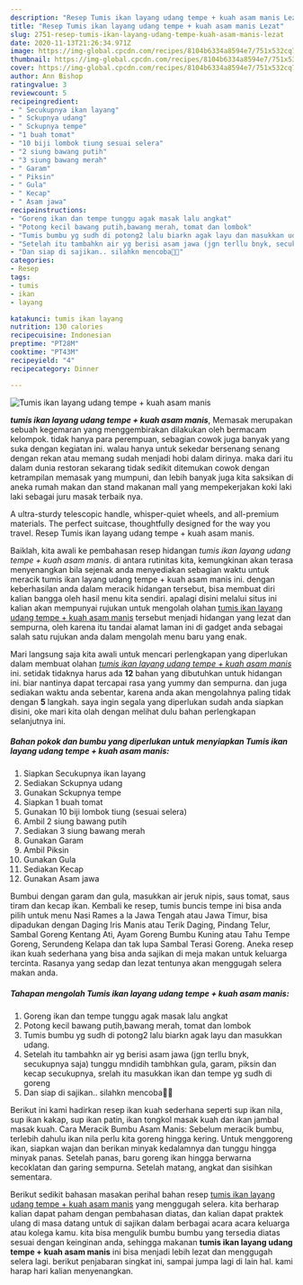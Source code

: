 ```yaml
---
description: "Resep Tumis ikan layang udang tempe + kuah asam manis Lezat"
title: "Resep Tumis ikan layang udang tempe + kuah asam manis Lezat"
slug: 2751-resep-tumis-ikan-layang-udang-tempe-kuah-asam-manis-lezat
date: 2020-11-13T21:26:34.971Z
image: https://img-global.cpcdn.com/recipes/8104b6334a8594e7/751x532cq70/tumis-ikan-layang-udang-tempe-kuah-asam-manis-foto-resep-utama.jpg
thumbnail: https://img-global.cpcdn.com/recipes/8104b6334a8594e7/751x532cq70/tumis-ikan-layang-udang-tempe-kuah-asam-manis-foto-resep-utama.jpg
cover: https://img-global.cpcdn.com/recipes/8104b6334a8594e7/751x532cq70/tumis-ikan-layang-udang-tempe-kuah-asam-manis-foto-resep-utama.jpg
author: Ann Bishop
ratingvalue: 3
reviewcount: 5
recipeingredient:
- " Secukupnya ikan layang"
- " Sckupnya udang"
- " Sckupnya tempe"
- "1 buah tomat"
- "10 biji lombok tiung sesuai selera"
- "2 siung bawang putih"
- "3 siung bawang merah"
- " Garam"
- " Piksin"
- " Gula"
- " Kecap"
- " Asam jawa"
recipeinstructions:
- "Goreng ikan dan tempe tunggu agak masak lalu angkat"
- "Potong kecil bawang putih,bawang merah, tomat dan lombok"
- "Tumis bumbu yg sudh di potong2 lalu biarkn agak layu dan masukkan udang."
- "Setelah itu tambahkn air yg berisi asam jawa (jgn terllu bnyk, secukupnya saja) tunggu mndidih tambhkan gula, garam, piksin dan kecap secukupnya, srelah itu masukkan ikan dan tempe yg sudh di goreng"
- "Dan siap di sajikan.. silahkn mencoba🍴😋"
categories:
- Resep
tags:
- tumis
- ikan
- layang

katakunci: tumis ikan layang 
nutrition: 130 calories
recipecuisine: Indonesian
preptime: "PT28M"
cooktime: "PT43M"
recipeyield: "4"
recipecategory: Dinner

---
```



![Tumis ikan layang udang tempe + kuah asam manis](https://img-global.cpcdn.com/recipes/8104b6334a8594e7/751x532cq70/tumis-ikan-layang-udang-tempe-kuah-asam-manis-foto-resep-utama.jpg)

<b><i>tumis ikan layang udang tempe + kuah asam manis</i></b>, Memasak merupakan sebuah kegemaran yang menggembirakan dilakukan oleh bermacam kelompok. tidak hanya para perempuan, sebagian cowok juga banyak yang suka dengan kegiatan ini. walau hanya untuk sekedar bersenang senang dengan rekan atau memang sudah menjadi hobi dalam dirinya. maka dari itu dalam dunia restoran sekarang tidak sedikit ditemukan cowok dengan ketrampilan memasak yang mumpuni, dan lebih banyak juga kita saksikan di aneka rumah makan dan stand makanan mall yang mempekerjakan koki laki laki sebagai juru masak terbaik nya.

A ultra-sturdy telescopic handle, whisper-quiet wheels, and all-premium materials. The perfect suitcase, thoughtfully designed for the way you travel. Resep Tumis ikan layang udang tempe + kuah asam manis.

Baiklah, kita awali ke pembahasan resep hidangan <i>tumis ikan layang udang tempe + kuah asam manis</i>. di antara rutinitas kita, kemungkinan akan terasa menyenangkan bila sejenak anda menyediakan sebagian waktu untuk meracik tumis ikan layang udang tempe + kuah asam manis ini. dengan keberhasilan anda dalam meracik hidangan tersebut, bisa membuat diri kalian bangga oleh hasil menu kita sendiri. apalagi disini melalui situs ini kalian akan mempunyai rujukan untuk mengolah olahan <u>tumis ikan layang udang tempe + kuah asam manis</u> tersebut menjadi hidangan yang lezat dan sempurna, oleh karena itu tandai alamat laman ini di gadget anda sebagai salah satu rujukan anda dalam mengolah menu baru yang enak.


Mari langsung saja kita awali untuk mencari perlengkapan yang diperlukan dalam membuat olahan <u><i>tumis ikan layang udang tempe + kuah asam manis</i></u> ini. setidak tidaknya harus ada <b>12</b> bahan yang dibutuhkan untuk hidangan ini. biar nantinya dapat tercapai rasa yang yummy dan sempurna. dan juga sediakan waktu anda sebentar, karena anda akan mengolahnya paling tidak dengan <b>5</b> langkah. saya ingin segala yang diperlukan sudah anda siapkan disini, oke mari kita olah dengan melihat dulu bahan perlengkapan selanjutnya ini.

<!--inarticleads1-->

##### Bahan pokok dan bumbu yang diperlukan untuk menyiapkan Tumis ikan layang udang tempe + kuah asam manis:

1. Siapkan  Secukupnya ikan layang
1. Sediakan  Sckupnya udang
1. Gunakan  Sckupnya tempe
1. Siapkan 1 buah tomat
1. Gunakan 10 biji lombok tiung (sesuai selera)
1. Ambil 2 siung bawang putih
1. Sediakan 3 siung bawang merah
1. Gunakan  Garam
1. Ambil  Piksin
1. Gunakan  Gula
1. Sediakan  Kecap
1. Gunakan  Asam jawa


Bumbui dengan garam dan gula, masukkan air jeruk nipis, saus tomat, saus tiram dan kecap ikan. Kembali ke resep, tumis buncis tempe ini bisa anda pilih untuk menu Nasi Rames a la Jawa Tengah atau Jawa Timur, bisa dipadukan dengan Daging Iris Manis atau Terik Daging, Pindang Telur, Sambal Goreng Kentang Ati, Ayam Goreng Bumbu Kuning atau Tahu Tempe Goreng, Serundeng Kelapa dan tak lupa Sambal Terasi Goreng. Aneka resep ikan kuah sederhana yang bisa anda sajikan di meja makan untuk keluarga tercinta. Rasanya yang sedap dan lezat tentunya akan menggugah selera makan anda. 

<!--inarticleads2-->

##### Tahapan mengolah Tumis ikan layang udang tempe + kuah asam manis:

1. Goreng ikan dan tempe tunggu agak masak lalu angkat
1. Potong kecil bawang putih,bawang merah, tomat dan lombok
1. Tumis bumbu yg sudh di potong2 lalu biarkn agak layu dan masukkan udang.
1. Setelah itu tambahkn air yg berisi asam jawa (jgn terllu bnyk, secukupnya saja) tunggu mndidih tambhkan gula, garam, piksin dan kecap secukupnya, srelah itu masukkan ikan dan tempe yg sudh di goreng
1. Dan siap di sajikan.. silahkn mencoba🍴😋


Berikut ini kami hadirkan resep ikan kuah sederhana seperti sup ikan nila, sup ikan kakap, sup ikan patin, ikan tongkol masak kuah dan ikan jambal masak kuah. Cara Meracik Bumbu Asam Manis: Sebelum meracik bumbu, terlebih dahulu ikan nila perlu kita goreng hingga kering. Untuk menggoreng ikan, siapkan wajan dan berikan minyak kedalamnya dan tunggu hingga minyak panas. Setelah panas, baru goreng ikan hingga berwarna kecoklatan dan garing sempurna. Setelah matang, angkat dan sisihkan sementara. 

Berikut sedikit bahasan masakan perihal bahan resep <u>tumis ikan layang udang tempe + kuah asam manis</u> yang menggugah selera. kita berharap kalian dapat paham dengan pembahasan diatas, dan kalian dapat praktek ulang di masa datang untuk di sajikan dalam berbagai acara acara keluarga atau kolega kamu. kita bisa mengulik bumbu bumbu yang tersedia diatas sesuai dengan keinginan anda, sehingga makanan <b>tumis ikan layang udang tempe + kuah asam manis</b> ini bisa menjadi lebih lezat dan menggugah selera lagi. berikut penjabaran singkat ini, sampai jumpa lagi di lain hal. kami harap hari kalian menyenangkan.
